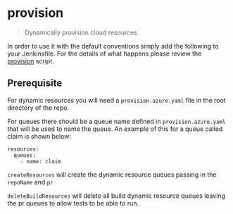# provision

> Dynamically provision cloud resources

In order to use it with the default conventions simply add the following to
your Jenkinsfile.
For the details of what happens please review the
[provision](provision.groovy) script.

## Prerequisite
For dynamic resources you will need a `provision.azure.yaml` file in the root directory of the repo.

For queues there should be a queue name defined in `provision.azure.yaml` that will be used to name the queue. An example of this for a queue called claim is shown below:

```
resources:
  queues:
    - name: claim
```

`createResources` will create the dynamic resource queues passing in the `repoName` and `pr`

`deleteBuildResources` will delete all build dynamic resource queues leaving the pr queues to allow tests to be able to run.